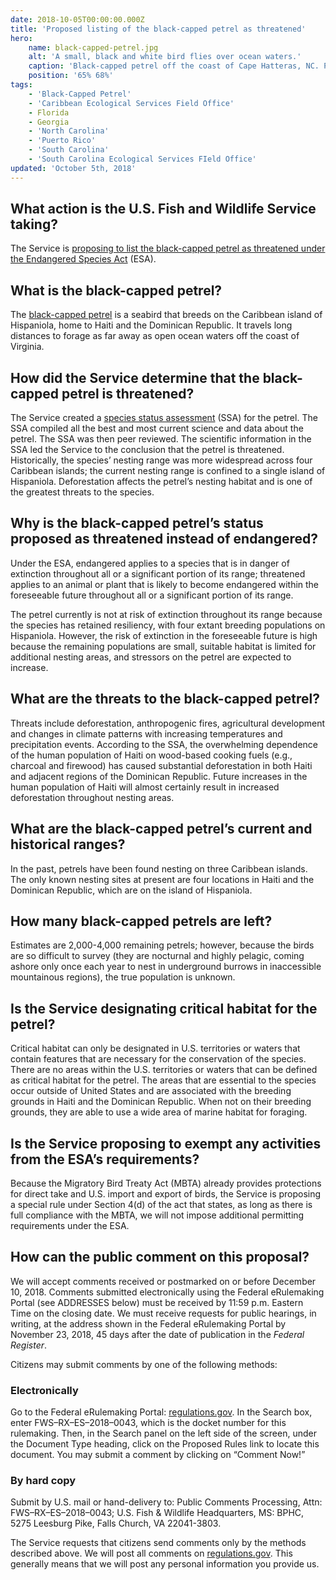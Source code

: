 ```yaml
---
date: 2018-10-05T00:00:00.000Z
title: 'Proposed listing of the black-capped petrel as threatened'
hero:
    name: black-capped-petrel.jpg
    alt: 'A small, black and white bird flies over ocean waters.'
    caption: 'Black-capped petrel off the coast of Cape Hatteras, NC. Photo © Brian Patteson, <a href="http://seabirding.com">seabirding.com</a> used with permission.'
    position: '65% 68%'
tags:
    - 'Black-Capped Petrel'
    - 'Caribbean Ecological Services Field Office'
    - Florida
    - Georgia
    - 'North Carolina'
    - 'Puerto Rico'
    - 'South Carolina'
    - 'South Carolina Ecological Services FIeld Office'
updated: 'October 5th, 2018'
---
```


## What action is the U.S. Fish and Wildlife Service taking?

The Service is [proposing to list the black-capped petrel as threatened under the Endangered Species Act](/news/2018/10/us-fish-and-wildlife-service-proposes-endangered-species-act-protection-for-little-devil-caribbean-seabird/) (ESA).

## What is the black-capped petrel?

The [black-capped petrel](/wildlife/birds/black-capped-petrel) is a seabird that breeds on the Caribbean island of Hispaniola, home to Haiti and the Dominican Republic. It travels long distances to forage as far away as open ocean waters off the coast of Virginia.

## How did the Service determine that the black-capped petrel is threatened?

The Service created a [species status assessment](https://ecos.fws.gov/ServCat/DownloadFile/156429) (SSA) for the petrel. The SSA  compiled all the best and most current science and data about the petrel. The SSA was then peer reviewed. The scientific information in the SSA led the Service to the conclusion that the petrel is threatened. Historically, the species’ nesting range was more widespread across four Caribbean islands; the current nesting range is confined to a single island of Hispaniola. Deforestation affects the petrel’s nesting habitat and is one of the greatest threats to the species.

## Why is the black-capped petrel’s status proposed as threatened instead of endangered?

Under the ESA, endangered applies to a species that is in danger of extinction throughout all or a significant portion of its range; threatened applies to an animal or plant that is likely to become endangered within the foreseeable future throughout all or a significant portion of its range.  

The petrel currently is not at risk of extinction throughout its range because the species has retained resiliency, with four extant breeding populations on Hispaniola. However, the risk of extinction in the foreseeable future is high because the remaining populations are small, suitable habitat is limited for additional nesting areas, and stressors on the petrel are expected to increase.

## What are the threats to the black-capped petrel?

Threats include deforestation, anthropogenic fires, agricultural development and changes in climate patterns with increasing temperatures and precipitation events. According to the SSA, the overwhelming dependence of the human population of Haiti on wood-based cooking fuels (e.g., charcoal and firewood) has caused substantial deforestation in both Haiti and adjacent regions of the Dominican Republic. Future increases in the human population of Haiti will almost certainly result in increased deforestation throughout nesting areas.

## What are the black-capped petrel’s current and historical ranges?

In the past, petrels have been found nesting on three Caribbean islands. The only known nesting sites at present are four locations in Haiti and the Dominican Republic, which are on the island of Hispaniola.

## How many black-capped petrels are left?

Estimates are 2,000-4,000 remaining petrels; however, because the birds are so difficult to survey (they are nocturnal and highly pelagic, coming ashore only once each year to nest in underground burrows in inaccessible mountainous regions), the true population is unknown.

## Is the Service designating critical habitat for the petrel?

Critical habitat can only be designated in U.S. territories or waters that contain features that are necessary for the conservation of the species.  There are no areas within the U.S. territories or waters that can be defined as critical habitat for the petrel.  The areas that are essential to the species occur outside of United States and are associated with the breeding grounds in Haiti and the Dominican Republic.  When not on their breeding grounds, they are able to use a wide area of marine habitat for foraging.

## Is the Service proposing to exempt any activities from the ESA’s requirements?

Because the Migratory Bird Treaty Act (MBTA) already provides protections for direct take and U.S. import and export of birds, the Service is proposing a special rule under Section 4(d) of the act that states, as long as there is full compliance with the MBTA, we will not impose additional permitting requirements under the ESA.

## How can the public comment on this proposal?

We will accept comments received or postmarked on or before December 10, 2018. Comments submitted electronically using the Federal eRulemaking Portal (see ADDRESSES below) must be received by 11:59 p.m. Eastern Time on the closing date.  We must receive requests for public hearings, in writing, at the address shown in the Federal eRulemaking Portal by November 23, 2018, 45 days after the date of publication in the *Federal Register*.

Citizens may submit comments by one of the following methods:

### Electronically

Go to the Federal eRulemaking Portal: [regulations.gov](https://www.regulations.gov).  In the Search box, enter FWS–RX–ES–2018–0043, which is the docket number for this rulemaking.  Then, in the Search panel on the left side of the screen, under the Document Type heading, click on the Proposed Rules link to locate this document.  You may submit a comment by clicking on “Comment Now!”

### By hard copy

Submit by U.S. mail or hand-delivery to:  Public Comments Processing, Attn:  FWS–RX–ES–2018–0043; U.S. Fish & Wildlife Headquarters, MS: BPHC, 5275 Leesburg Pike, Falls Church, VA 22041-3803.

The Service requests that citizens send comments only by the methods described above.  We will post all comments on [regulations.gov](https://www.regulations.gov).  This generally means that we will post any personal information you provide us.
